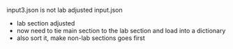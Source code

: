 input3.json is not lab adjusted
input.json
- lab section adjusted
- now need to tie main section to the lab section and
load into a dictionary
- also sort it, make non-lab sections goes first
